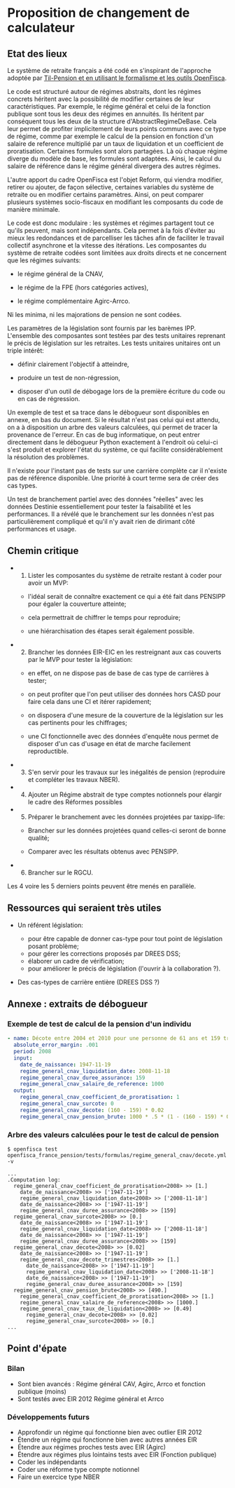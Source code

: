 # Proposition de changement de calculateur

## Etat des lieux

Le système de retraite français a été codé en s'inspirant de l'approche adoptée par [Til-Pension et en utilisant le formalisme et les outils OpenFisca](./README.md).

Le code est structuré autour de régimes abstraits, dont les régimes concrets héritent avec la possibilité de modifier certaines de leur caractéristiques. Par exemple, le régime général et celui de la fonction publique sont tous les deux des régimes en annuités. Ils héritent par conséquent tous les deux de la structure d'AbstractRegimeDeBase. Cela leur permet de profiter implicitement de leurs points communs avec ce type de régime, comme par exemple le calcul de la pension en fonction d'un salaire de reference multiplié par un taux de liquidation et un coefficient de proratisation. Certaines formules sont alors partagées. Là où chaque régime diverge du modèle de base, les formules sont adaptées. Ainsi, le calcul du salaire de référence dans le régime général divergera des autres régimes.

L'autre apport du cadre OpenFisca est l'objet Reform, qui viendra modifier, retirer ou ajouter, de façon sélective, certaines variables du système de retraite ou en modifier certains paramètres. Ainsi, on peut comparer plusieurs systèmes socio-fiscaux en modifiant les composants du code de manière minimale.

Le code est donc modulaire : les systèmes et régimes partagent tout ce qu'ils peuvent, mais sont indépendants. Cela permet à la fois d'éviter au mieux les redondances et de parcelliser les tâches afin de faciliter le travail collectif asynchrone et la vitesse des itérations.
Les composantes du système de retraite codées sont limitées aux droits directs et ne concernent que les régimes suivants:
- le régime général de la CNAV,

- le régime de la FPE (hors catégories actives),

- le régime complémentaire Agirc-Arrco.

Ni les minima, ni les majorations de pension ne sont codées.

Les paramètres de la législation sont fournis par les barèmes IPP.
L'ensemble des composantes sont testées par des tests unitaires reprenant le précis de législation sur les retraites.
Les tests unitaires unitaires ont un triple intérêt:

- définir clairement l'objectif à atteindre,

- produire un test de non-régression,

- disposer d'un outil de débogage lors de la première écriture du code ou en cas de régression.

Un exemple de test et sa trace dans le débogueur sont disponibles en annexe, en bas du document. Si le résultat n'est pas celui qui est attendu, on a à disposition un arbre des valeurs calculées, qui permet de tracer la provenance de l'erreur.
En cas de bug informatique, on peut entrer directement dans le débogueur Python exactement à l'endroit où celui-ci s'est produit et explorer l'état du système, ce qui facilite considérablement la résolution des problèmes.

Il n'existe pour l'instant pas de tests sur une carrière complète car il n'existe pas de référence disponible. Une priorité à court terme sera de créer des cas types.

Un test de branchement partiel avec des données "réelles" avec les données Destinie essentiellement pour tester la faisabilité et les performances.
Il a révélé que le branchement sur les données n'est pas particulièrement compliqué et qu'il n'y avait rien de dirimant côté performances et usage.

## Chemin critique

- 1. Lister les composantes du système de retraite restant à coder pour avoir un MVP:

  - l'idéal serait de connaître exactement ce qui a été fait dans PENSIPP pour égaler la couverture atteinte;

  - cela permettrait de chiffrer le temps pour reproduire;

  - une hiérarchisation des étapes serait également possible.

- 2. Brancher les données EIR-EIC en les restreignant aux cas couverts par le MVP pour tester la législation:

  - en effet, on ne dispose pas de base de cas type de carrières à tester;

  - on peut profiter que l'on peut utiliser des données hors CASD pour faire cela dans une CI et itérer rapidement;

  - on disposera d'une mesure de la couverture de la législation sur les cas pertinents pour les chiffrages;

  - une CI fonctionnelle avec des données d'enquête nous permet de disposer d'un cas d'usage en état de marche facilement reproductible.

- 3. S'en servir pour les travaux sur les inégalités de pension (reproduire et compléter les travaux NBER).

- 4. Ajouter un Régime abstrait de type comptes notionnels pour élargir le cadre des Réformes possibles

- 5. Préparer le branchement avec les données projetées par taxipp-life:

  - Brancher sur les données projetées quand celles-ci seront de bonne qualité;

  - Comparer avec les résultats obtenus avec PENSIPP.

- 6. Brancher sur le RGCU.

Les 4 voire les 5 derniers points peuvent être menés en parallèle.

## Ressources qui seraient très utiles

- Un référent législation:
  - pour être capable de donner cas-type pour tout point de législation posant problème;
  - pour gérer les corrections proposés par DREES DSS;
  - élaborer un cadre de vérification;
  - pour améliorer le précis de législation (l'ouvrir à la collaboration ?).

- Des cas-types de carrière entière (DREES DSS ?)

## Annexe : extraits de débogueur

### Exemple de test de calcul de la pension d'un individu

```yaml
- name: Décote entre 2004 et 2010 pour une personne de 61 ans et 159 trimestres
  absolute_error_margin: .001
  period: 2008
  input:
    date_de_naissance: 1947-11-19
    regime_general_cnav_liquidation_date: 2008-11-18
    regime_general_cnav_duree_assurance: 159
    regime_general_cnav_salaire_de_reference: 1000
  output:
    regime_general_cnav_coefficient_de_proratisation: 1
    regime_general_cnav_surcote: 0
    regime_general_cnav_decote: (160 - 159) * 0.02
    regime_general_cnav_pension_brute: 1000 * .5 * (1 - (160 - 159) * 0.02)
```

### Arbre des valeurs calculées pour le test de calcul de pension

```shell
$ openfisca test openfisca_france_pension/tests/formulas/regime_general_cnav/decote.yml -v

...
.Computation log:
  regime_general_cnav_coefficient_de_proratisation<2008> >> [1.]
    date_de_naissance<2008> >> ['1947-11-19']
    regime_general_cnav_liquidation_date<2008> >> ['2008-11-18']
    date_de_naissance<2008> >> ['1947-11-19']
    regime_general_cnav_duree_assurance<2008> >> [159]
  regime_general_cnav_surcote<2008> >> [0.]
    date_de_naissance<2008> >> ['1947-11-19']
    regime_general_cnav_liquidation_date<2008> >> ['2008-11-18']
    date_de_naissance<2008> >> ['1947-11-19']
    regime_general_cnav_duree_assurance<2008> >> [159]
  regime_general_cnav_decote<2008> >> [0.02]
    date_de_naissance<2008> >> ['1947-11-19']
    regime_general_cnav_decote_trimestres<2008> >> [1.]
      date_de_naissance<2008> >> ['1947-11-19']
      regime_general_cnav_liquidation_date<2008> >> ['2008-11-18']
      date_de_naissance<2008> >> ['1947-11-19']
      regime_general_cnav_duree_assurance<2008> >> [159]
  regime_general_cnav_pension_brute<2008> >> [490.]
    regime_general_cnav_coefficient_de_proratisation<2008> >> [1.]
    regime_general_cnav_salaire_de_reference<2008> >> [1000.]
    regime_general_cnav_taux_de_liquidation<2008> >> [0.49]
      regime_general_cnav_decote<2008> >> [0.02]
      regime_general_cnav_surcote<2008> >> [0.]
...
```

## Point d'épate

### Bilan

- Sont bien avancés : Régime général CAV, Agirc, Arrco et fonction publique (moins)
- Sont testés avec EIR 2012 Régime général et Arrco

### Développements futurs

- Approfondir un régime qui fonctionne bien avec outlier EIR 2012
- Étendre un régime qui fonctionne bien avec autres années EIR
- Étendre aux régimes proches tests avec EIR (Agirc)
- Étendre aux régimes plus lointains tests avec EIR (Fonction publique)
- Coder les indépendants
- Coder une réforme type compte notionnel
- Faire un exercice type NBER
